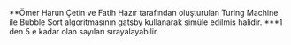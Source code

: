 **Ömer Harun Çetin ve Fatih Hazır tarafından oluşturulan Turing Machine ile Bubble Sort algoritmasının gatsby kullanarak simüle edilmiş halidir.
***1 den 5 e kadar olan sayıları sırayalayabilir. 
